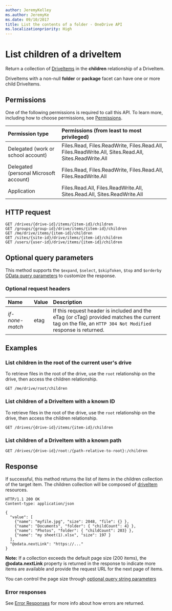 ```yaml
---
author: JeremyKelley
ms.author: JeremyKe
ms.date: 09/10/2017
title: List the contents of a folder - OneDrive API
ms.localizationpriority: High
---
```

# List children of a driveItem

Return a collection of [DriveItems](../resources/driveitem.md) in the **children** relationship of a DriveItem.

DriveItems with a non-null **folder** or **package** facet can have one or more child DriveItems.


## Permissions

One of the following permissions is required to call this API. To learn more, including how to choose permissions, see [Permissions](../concepts/permissions_reference.md).

|Permission type      | Permissions (from least to most privileged)              |
|:--------------------|:---------------------------------------------------------|
|Delegated (work or school account) | Files.Read, Files.ReadWrite, Files.Read.All, Files.ReadWrite.All, Sites.Read.All, Sites.ReadWrite.All    |
|Delegated (personal Microsoft account) | Files.Read, Files.ReadWrite, Files.Read.All, Files.ReadWrite.All    |
|Application | Files.Read.All, Files.ReadWrite.All, Sites.Read.All, Sites.ReadWrite.All |

## HTTP request

<!-- { "blockType": "ignored" } -->

```http
GET /drives/{drive-id}/items/{item-id}/children
GET /groups/{group-id}/drive/items/{item-id}/children
GET /me/drive/items/{item-id}/children
GET /sites/{site-id}/drive/items/{item-id}/children
GET /users/{user-id}/drive/items/{item-id}/children
```

## Optional query parameters

This method supports the `$expand`, `$select`, `$skipToken`, `$top` and `$orderby` [OData query parameters](../concepts/optional-query-parameters.md) to customize the response.

### Optional request headers

| Name     | Value | Description                                                                                                                                              |
|:----------------|:------|:---------------------------------------------------------------------------------------------------------------------------------------------------------|
| _if-none-match_ | etag  | If this request header is included and the eTag (or cTag) provided matches the current tag on the file, an `HTTP 304 Not Modified` response is returned. |

## Examples

### List children in the root of the current user's drive

To retrieve files in the root of the drive, use the `root` relationship on the drive, then access the children relationship.

<!-- { "blockType": "request", "name": "list-children-root", "scopes": "files.read", "tags": "service.graph" } -->

```http
GET /me/drive/root/children
```


### List children of a DriveItem with a known ID

To retrieve files in the root of the drive, use the `root` relationship on the drive, then access the children relationship.

<!-- { "blockType": "request", "name": "list-children", "scopes": "files.read" } -->

```http
GET /drives/{drive-id}/items/{item-id}/children
```

### List children of a DriveItem with a known path

<!-- { "blockType": "request", "name": "list-children-from-path", "scopes": "files.read" } -->

```http
GET /drives/{drive-id}/root:/{path-relative-to-root}:/children
```

## Response

If successful, this method returns the list of items in the children collection of the target item.
The children collection will be composed of [driveItem][item-resource] resources.

<!-- { "blockType": "response", 
       "@odata.type": "Collection(microsoft.graph.driveItem)", 
       "truncated": true,
       "name": [ "list-children-root", "list-children", "list-children-from-path" ] } -->

```http
HTTP/1.1 200 OK
Content-type: application/json

{
  "value": [
    {"name": "myfile.jpg", "size": 2048, "file": {} },
    {"name": "Documents", "folder": { "childCount": 4} },
    {"name": "Photos", "folder": { "childCount": 203} },
    {"name": "my sheet(1).xlsx", "size": 197 }
  ],
  "@odata.nextLink": "https://..."
}
```

**Note:** If a collection exceeds the default page size (200 items), the **@odata.nextLink** property is returned in the response to indicate more items are available and provide the request URL for the next page of items.

You can control the page size through [optional query string parameters](https://learn.microsoft.com/en-us/graph/query-parameters)

### Error responses

See [Error Responses][error-response] for more info about
how errors are returned.

[error-response]: ../concepts/errors.md
[item-resource]: ../resources/driveitem.md

<!-- {
  "type": "#page.annotation",
  "description": "List the children of an item.",
  "keywords": "list,children,collection",
  "section": "documentation",
  "tocPath": "Items/List children"
} -->
